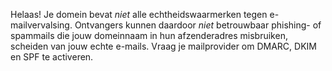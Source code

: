 Helaas! Je domein bevat *niet* alle echtheidswaarmerken tegen 
e-mailvervalsing. Ontvangers kunnen daardoor *niet* betrouwbaar phishing- of
 spammails die jouw domeinnaam in hun afzenderadres misbruiken, scheiden van
 jouw echte e-mails. Vraag je mailprovider om DMARC, DKIM en SPF te 
activeren.
